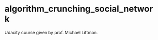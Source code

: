 algorithm_crunching_social_network
==================================

Udacity course given by prof. Michael Littman.